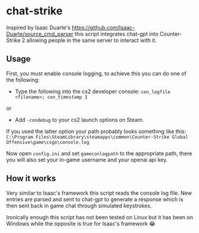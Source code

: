 # chat-strike

Inspired by Isaac Duarte's https://github.com/Isaac-Duarte/source_cmd_parser this script integrates chat-gpt into Counter-Strike 2 allowing people in the same server to interact with it.

## Usage

First, you must enable console logging, to achieve this you can do one of the following:

+ Type the following into the cs2 developer console: ``con_logfile <filename>; con_timestamp 1``

or

+ Add `-condebug` to your cs2 launch options on Steam.

If you used the latter option your path probably looks something like this: ``C:\Program Files\SteamLibrary\steamapps\common\Counter-Strike Global Offensive\game\csgo\console.log``

Now open `config.ini` and set `gameconlogpath` to the appropriate path, there you will also set your in-game username and your openai api key.


## How it works

Very similar to Isaac's framework this script reads the console log file. New entries are parsed and sent to chat-gpt to generate a response which is then sent back in game chat through simulated keystrokes.

Ironically enough this script has not been tested on Linux but it has been on Windows while the opposite is true for Isaac's framework 😂

